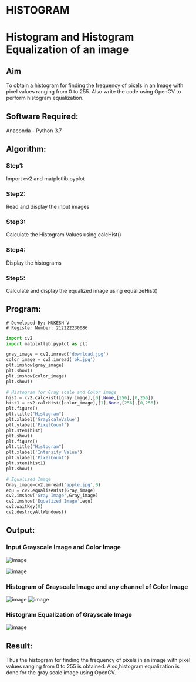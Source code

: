 # HISTOGRAM
# Histogram and Histogram Equalization of an image
## Aim
To obtain a histogram for finding the frequency of pixels in an Image with pixel values ranging from 0 to 255. Also write the code using OpenCV to perform histogram equalization.

## Software Required:
Anaconda - Python 3.7

## Algorithm:
### Step1:
Import cv2 and matplotlib.pyplot
<br>

### Step2:
Read and display the input images
<br>

### Step3:
Calculate the Histogram Values using calcHist()
<br>

### Step4:
Display the histograms
<br>

### Step5:
Calculate and display the equalized image using equalizeHist()
<br>


## Program:
```
# Developed By: MUKESH V
# Register Number: 212222230086
```
```python
import cv2
import matplotlib.pyplot as plt

gray_image = cv2.imread('download.jpg')
color_image = cv2.imread('ok.jpg')
plt.imshow(gray_image)
plt.show()
plt.imshow(color_image)
plt.show()

# Histogram for Gray scale and Color image
hist = cv2.calcHist([gray_image],[0],None,[256],[0,256])
hist1 = cv2.calcHist([color_image],[1],None,[256],[0,256])
plt.figure()
plt.title("Histogram")
plt.xlabel('GrayScaleValue')
plt.ylabel('PixelCount')
plt.stem(hist)
plt.show()
plt.figure()
plt.title("Histogram")
plt.xlabel('Intensity Value')
plt.ylabel('PixelCount')
plt.stem(hist1)
plt.show()

# Equalized Image
Gray_image=cv2.imread('apple.jpg',0)
equ = cv2.equalizeHist(Gray_image)
cv2.imshow('Gray Image',Gray_image)
cv2.imshow('Equalized Image',equ)
cv2.waitKey(0)
cv2.destroyAllWindows()
```
## Output:
### Input Grayscale Image and Color Image
![image](https://github.com/MukeshVelmurugan/HISTOGRAM/assets/118707363/2805cd6f-bc5b-4a1b-b27a-d0a99d59d5f9)

![image](https://github.com/MukeshVelmurugan/HISTOGRAM/assets/118707363/afb2d229-3718-40df-b515-ad6651d20c91)

### Histogram of Grayscale Image and any channel of Color Image
![image](https://github.com/MukeshVelmurugan/HISTOGRAM/assets/118707363/903c8391-94d4-4766-a67f-a80ce28884a5)
![image](https://github.com/MukeshVelmurugan/HISTOGRAM/assets/118707363/4d48e84a-552a-40c5-94fa-c5c11e3f58ab)


### Histogram Equalization of Grayscale Image
![image](https://github.com/MukeshVelmurugan/HISTOGRAM/assets/118707363/6c8ca0ea-2246-4fbb-9555-8b1d94fd1a8f)


## Result: 
Thus the histogram for finding the frequency of pixels in an image with pixel values ranging from 0 to 255 is obtained. Also,histogram equalization is done for the gray scale image using OpenCV.
